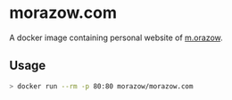 # morazow.com

A docker image containing personal website of [m.orazow](https://morazow.com).

## Usage

```sh
> docker run --rm -p 80:80 morazow/morazow.com
```

